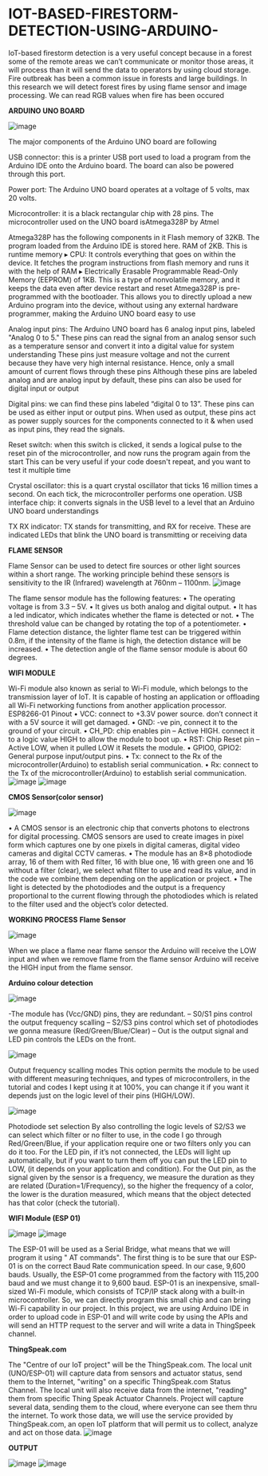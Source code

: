 # IOT-BASED-FIRESTORM-DETECTION-USING-ARDUINO-
IoT-based firestorm detection is a very useful concept because in a forest some of the remote areas we can’t communicate or monitor those areas, it will process than it will send the data to operators by using cloud storage. Fire outbreak has been a common issue in forests and large buildings. In this research we will detect forest fires by using flame sensor and image processing. We can read RGB values when fire has been occured

**ARDUINO UNO BOARD**

 ![image](https://user-images.githubusercontent.com/78494843/185980172-aba5d69a-7e74-4dee-8a5c-8afd1cc3234f.png)

The major components of the Arduino UNO board are following

USB connector: this is a printer USB port used to load a program from the Arduino IDE onto the Arduino board.
The board can also be powered through this port.

Power port: The Arduino UNO board operates at a voltage of 5 volts, max 20 volts.

Microcontroller: it is a black rectangular chip with 28 pins. The microcontroller used on the UNO board isAtmega328P by Atmel

Atmega328P has the following components in it
Flash memory of 32KB. The program loaded from the Arduino IDE is stored here. RAM of 2KB. This is runtime memory
▸ CPU: It controls everything that goes on within the device. It fetches the program instructions from flash memory and runs it with the help of RAM
▸ Electrically Erasable Programmable Read-Only Memory (EEPROM) of 1KB. This is a type of nonvolatile memory, and it keeps the data even after device restart and reset
Atmega328P is pre-programmed with the bootloader. This allows you to directly upload a new Arduino program into the device, without using any external hardware programmer, making the Arduino UNO board easy to use

Analog input pins: The Arduino UNO board has 6 analog input pins, labeled "Analog 0 to 5." These pins can read the signal from an analog sensor such as a temperature sensor and convert it into a digital value for system understanding
These pins just measure voltage and not the current because they have very high internal resistance. Hence, only a small amount of current flows through these pins
 Although these pins are labeled analog and are analog input by default, these pins can also be used for digital input or output

Digital pins: we can find these pins labeled “digital 0 to 13”. These pins can be used as either input or output pins. When used as output, these pins act as power supply sources for the components connected to it & when used as input pins, they read the signals.

Reset switch: when this switch is clicked, it sends a logical pulse to the reset pin of the microcontroller, and now runs the program again from  the start
This can be very useful if your code doesn't repeat, and you want to test it multiple time

Crystal oscillator: this is a quart crystal oscillator that ticks 16 million times a second. On each tick, the microcontroller performs one operation.
USB interface chip:  it converts signals in the USB level to a level  that an Arduino UNO board understandings

TX RX indicator: TX stands for transmitting, and RX for receive. These are indicated LEDs that blink the UNO board is transmitting or receiving data

**FLAME SENSOR**

Flame Sensor can be used to detect fire sources or other light sources within a short range. The working principle behind these sensors is sensitivity to the IR (Infrared) wavelength at 760nm – 1100nm.
![image](https://user-images.githubusercontent.com/78494843/185981265-31ea8e7f-03dd-48bf-bcd9-ef7fa2286ca3.png)

The flame sensor module has the following features:
•	The operating voltage is from 3.3 – 5V.
•	It gives us both analog and digital output.
•	It has a led indicator, which indicates whether the flame is detected or not.
•	The threshold value can be changed by rotating the top of a potentiometer.
•	Flame detection distance, the lighter flame test can be triggered within 0.8m, if the intensity of the flame is high, the detection distance will be increased.
•	The detection angle of the flame sensor module is about 60 degrees.

**WIFI MODULE**

Wi-Fi module also known as serial to Wi-Fi module, which belongs to the transmission layer of IoT. It is capable of hosting an application or offloading all Wi-Fi networking functions from another application processor.
ESP8266-01 Pinout
•	VCC: connect to +3.3V power source. don’t connect it with a 5V source it will get damaged.
•	GND: -ve pin, connect it to the ground of your circuit.
•	CH_PD: chip enables pin – Active HIGH. connect it to a logic value HIGH to allow the module to boot up.
•	RST: Chip Reset pin – Active LOW, when it pulled LOW it Resets the module.
•	GPIO0, GPIO2: General purpose input/output pins.
•	Tx: connect to the Rx of the microcontroller(Arduino) to establish serial communication.
•	Rx: connect to the Tx of the microcontroller(Arduino) to establish serial communication.
![image](https://user-images.githubusercontent.com/78494843/185978588-949c4c00-54fa-4827-9115-77fa9c216d98.png)
![image](https://user-images.githubusercontent.com/78494843/185978836-9cd8e4ac-0da0-49ee-b53f-07771152d74c.png)


  
**CMOS Sensor(color sensor)**

![image](https://user-images.githubusercontent.com/78494843/185979537-c5be0fea-7152-44e9-97b8-eedce5fe58bc.png)
                      
•	A CMOS sensor is an electronic chip that converts photons to electrons for digital processing. CMOS sensors are used to create images in pixel form which captures one by one pixels in digital cameras, digital video cameras and digital CCTV cameras. 
•	The module has an 8×8 photodiode array, 16 of them with Red filter, 16 with blue one, 16 with green one and 16 without a filter (clear), we select what filter to use and read its value, and in the code we combine them depending on the application or project.
•	The light is detected by the photodiodes and the output is a frequency proportional to the current flowing through the photodiodes which is related to the filter used and the object’s color detected.




**WORKING PROCESS**
**Flame Sensor**

![image](https://user-images.githubusercontent.com/78494843/185979338-d529e514-e1a9-4a8f-a611-a00ef66e6405.png)

When we place a flame near flame sensor the Arduino will receive the LOW input and when we remove flame from the flame sensor Arduino will receive the HIGH input from the flame sensor.
 

**Arduino colour detection**

![image](https://user-images.githubusercontent.com/78494843/185980038-e6a28a13-6fde-463b-b221-a71a48b05f1e.png)

 
-The module has (Vcc/GND) pins, they are redundant.
– S0/S1 pins control the output frequency scalling
– S2/S3 pins control which set of photodiodes we gonna measure (Red/Green/Blue/Clear)
– Out is the output signal and LED pin controls the LEDs on the front.

![image](https://user-images.githubusercontent.com/78494843/185979239-304b7814-1022-4e61-87ba-3d447d68f742.png)
 
Output frequency scalling modes
This option permits the module to be used with different measuring techniques, and types of microcontrollers, in the tutorial and codes I kept using it at 100%, you can change it if you want it depends just on the logic level of their pins (HIGH/LOW).

![image](https://user-images.githubusercontent.com/78494843/185979281-55035fbf-900e-4f88-aa33-a77182c186af.png)

 
Photodiode set selection
By also controlling the logic levels of S2/S3 we can select which filter or no filter to use, in the code I go through Red/Green/Blue, if your application require one or two filters only you can do it too.
For the LED pin, if it’s not connected, the LEDs will light up automatically, but if you want to turn them off you can put the LED pin to LOW, (it depends on your application and condition).
For the Out pin, as the signal given by the sensor is a frequency,  we measure the duration as they are related (Duration=1/Frequency), so the higher the frequency of a color, the lower is the duration measured, which means that the object detected has that color (check the tutorial).


**WIFI Module (ESP 01)**

![image](https://user-images.githubusercontent.com/78494843/185979635-98796d6c-b958-4143-b2af-cddbbb3fe109.png)
![image](https://user-images.githubusercontent.com/78494843/185979674-ea4225ad-2f0e-488e-8ad1-3acd37eb4b72.png)

The ESP-01 will be used as a Serial Bridge, what means that we will program it using " AT commands". The first thing is to be sure that our ESP-01 is on the correct Baud Rate communication speed. In our case, 9,600 bauds. Usually, the ESP-01 come programmed from the factory with 115,200 baud and we must change it to 9,600 baud.
ESP-01 is an inexpensive, small-sized Wi-Fi module, which consists of TCP/IP stack along with a built-in microcontroller. So, we can directly program this small chip and can bring Wi-Fi capability in our project. 
In this project, we are using Arduino IDE in order to upload code in ESP-01 and will write code by using the APIs and will send an HTTP request to the server and will write a data in ThingSpeek channel.

**ThingSpeak.com** 
  
The "Centre of our IoT project" will be the ThingSpeak.com. The local unit (UNO/ESP-01) will capture data from sensors and actuator status, send them to the Internet, "writing" on a specific ThingSpeak.com Status Channel. The local unit will also receive data from the internet, "reading" them from specific Thing Speak Actuator Channels.
 Project will capture several data, sending them to the cloud, where everyone can see them thru the internet. To work those data, we will use the service provided by ThingSpeak.com, an open IoT platform that will permit us to collect, analyze and act on those data.
 ![image](https://user-images.githubusercontent.com/78494843/185979080-74419783-8e49-4fd4-84cd-e9eed1857208.png)

****OUTPUT****

![image](https://user-images.githubusercontent.com/78494843/185980524-bb4d1bc4-586a-4ac6-870c-2cf654ab0d6d.png)
![image](https://user-images.githubusercontent.com/78494843/185980549-c18477b3-11f5-43ba-afde-bbc0ad30abac.png)

